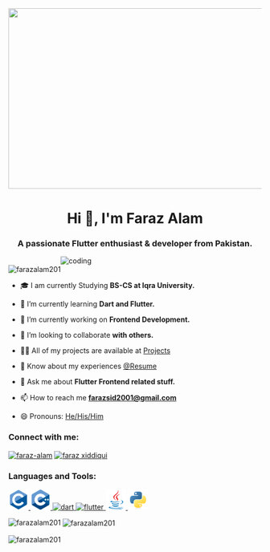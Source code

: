 <img src="https://github.com/FarazAlam201/FarazAlam201/assets/90208567/dc6db8ea-6560-4c4c-94b5-8551ec8b594a" width="1000" height="360" />
<h1 align="center">Hi 👋, I'm Faraz Alam</h1>
<h3 align="center">A passionate Flutter enthusiast & developer from Pakistan.</h3>

<img align="right" alt="coding" width="400" src="https://media1.giphy.com/media/qgQUggAC3Pfv687qPC/giphy.gif">

<p align="left"> <img src="https://komarev.com/ghpvc/?username=farazalam201&label=Profile%20views&color=0e75b6&style=flat" alt="farazalam201" /> </p>

- 🎓 I am currently Studying **BS-CS at Iqra University.**

- 🌱 I’m currently learning **Dart and Flutter.**

- 🔭 I’m currently working on **Frontend Development.**

- 👯 I’m looking to collaborate **with others.**

- 👨‍💻 All of my projects are available at [Projects](https://github.com/FarazAlam201?tab=repositories)

- 📄 Know about my experiences [@Resume](https://drive.google.com/file/d/1w0GIMULH3aUbMlKiz15XH_NB1iidT8ds/view?usp=sharing)

- 💬 Ask me about **Flutter Frontend related stuff.**

- 📫 How to reach me **farazsid2001@gmail.com**

- 😄 Pronouns: [He/His/Him](He/His/Him)


<h3 align="left">Connect with me:</h3>
<p align="left">
<a href="https://linkedin.com/in/faraz-alam-4bbba121b/" target="blank"><img align="center" src="https://raw.githubusercontent.com/rahuldkjain/github-profile-readme-generator/master/src/images/icons/Social/linked-in-alt.svg" alt="faraz-alam" height="30" width="40" /></a>
<a href="https://fb.com/profile.php?id=100008576882642" target="blank"><img align="center" src="https://raw.githubusercontent.com/rahuldkjain/github-profile-readme-generator/master/src/images/icons/Social/facebook.svg" alt="faraz xiddiqui" height="30" width="40" /></a>


</p>
<h3 align="left">Languages and Tools:</h3>
<p align="left"> <a href="https://www.cprogramming.com/" target="_blank" rel="noreferrer"> <img src="https://raw.githubusercontent.com/devicons/devicon/master/icons/c/c-original.svg" alt="c" width="40" height="40"/> </a> <a href="https://www.w3schools.com/cpp/" target="_blank" rel="noreferrer"> <img src="https://raw.githubusercontent.com/devicons/devicon/master/icons/cplusplus/cplusplus-original.svg" alt="cplusplus" width="40" height="40"/> </a> <a href="https://dart.dev" target="_blank" rel="noreferrer"> <img src="https://www.vectorlogo.zone/logos/dartlang/dartlang-icon.svg" alt="dart" width="40" height="40"/> </a> <a href="https://flutter.dev" target="_blank" rel="noreferrer"> <img src="https://www.vectorlogo.zone/logos/flutterio/flutterio-icon.svg" alt="flutter" width="40" height="40"/> </a> <a href="https://www.java.com" target="_blank" rel="noreferrer"> <img src="https://raw.githubusercontent.com/devicons/devicon/master/icons/java/java-original.svg" alt="java" width="40" height="40"/> </a> <a href="https://www.python.org" target="_blank" rel="noreferrer"> <img src="https://raw.githubusercontent.com/devicons/devicon/master/icons/python/python-original.svg" alt="python" width="40" height="40"/> </a> 
</p>


<p><img align="left" src="https://github-readme-stats.vercel.app/api/top-langs?username=farazalam201&show_icons=true&locale=en&layout=compact" alt="farazalam201" /></p>

<p>&nbsp;<img align="center" src="https://github-readme-stats.vercel.app/api?username=farazalam201&show_icons=true&locale=en" alt="farazalam201" /></p>

<p><img align="center" src="https://github-readme-streak-stats.herokuapp.com/?user=farazalam201&" alt="farazalam201" /></p>
